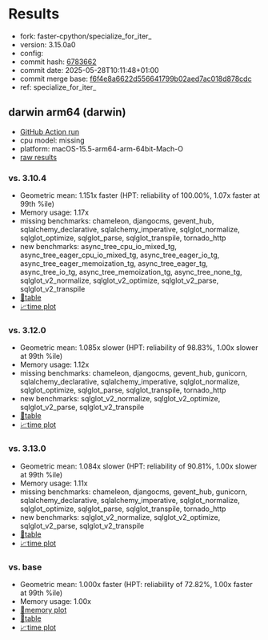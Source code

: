 # Results

- fork: faster-cpython/specialize_for_iter_
- version: 3.15.0a0
- config: 
- commit hash: [6783662](https://github.com/faster%2dcpython/cpython/commit/6783662)
- commit date: 2025-05-28T10:11:48+01:00
- commit merge base: [f6f4e8a6622d556641799b02aed7ac018d878cdc](https://github.com/python/cpython/commit/f6f4e8a6622d556641799b02aed7ac018d878cdc)
- ref: specialize_for_iter_

## darwin arm64 (darwin)

- [GitHub Action run](https://github.com/faster-cpython/benchmarking/actions/runs/15295821692)
- cpu model: missing
- platform: macOS-15.5-arm64-arm-64bit-Mach-O
- [raw results](bm-20250528-darwin-arm64-faster%252dcpython-specialize_for_iter_-3.15.0a0-6783662.json)

### vs. 3.10.4

- Geometric mean: 1.151x faster (HPT: reliability of 100.00%, 1.07x faster at 99th %ile)
- Memory usage: 1.17x
- missing benchmarks: chameleon, djangocms, gevent_hub, sqlalchemy_declarative, sqlalchemy_imperative, sqlglot_normalize, sqlglot_optimize, sqlglot_parse, sqlglot_transpile, tornado_http
- new benchmarks: async_tree_cpu_io_mixed_tg, async_tree_eager_cpu_io_mixed_tg, async_tree_eager_io_tg, async_tree_eager_memoization_tg, async_tree_eager_tg, async_tree_io_tg, async_tree_memoization_tg, async_tree_none_tg, sqlglot_v2_normalize, sqlglot_v2_optimize, sqlglot_v2_parse, sqlglot_v2_transpile
- [📄table](bm-20250528-darwin-arm64-faster%252dcpython-specialize_for_iter_-3.15.0a0-6783662-vs-3.10.4.md)
- [📈time plot](bm-20250528-darwin-arm64-faster%252dcpython-specialize_for_iter_-3.15.0a0-6783662-vs-3.10.4.svg)

### vs. 3.12.0

- Geometric mean: 1.085x slower (HPT: reliability of 98.83%, 1.00x slower at 99th %ile)
- Memory usage: 1.12x
- missing benchmarks: chameleon, djangocms, gevent_hub, gunicorn, sqlalchemy_declarative, sqlalchemy_imperative, sqlglot_normalize, sqlglot_optimize, sqlglot_parse, sqlglot_transpile, tornado_http
- new benchmarks: sqlglot_v2_normalize, sqlglot_v2_optimize, sqlglot_v2_parse, sqlglot_v2_transpile
- [📄table](bm-20250528-darwin-arm64-faster%252dcpython-specialize_for_iter_-3.15.0a0-6783662-vs-3.12.0.md)
- [📈time plot](bm-20250528-darwin-arm64-faster%252dcpython-specialize_for_iter_-3.15.0a0-6783662-vs-3.12.0.svg)

### vs. 3.13.0

- Geometric mean: 1.084x slower (HPT: reliability of 90.81%, 1.00x slower at 99th %ile)
- Memory usage: 1.11x
- missing benchmarks: chameleon, djangocms, gevent_hub, gunicorn, sqlalchemy_declarative, sqlalchemy_imperative, sqlglot_normalize, sqlglot_optimize, sqlglot_parse, sqlglot_transpile, tornado_http
- new benchmarks: sqlglot_v2_normalize, sqlglot_v2_optimize, sqlglot_v2_parse, sqlglot_v2_transpile
- [📄table](bm-20250528-darwin-arm64-faster%252dcpython-specialize_for_iter_-3.15.0a0-6783662-vs-3.13.0.md)
- [📈time plot](bm-20250528-darwin-arm64-faster%252dcpython-specialize_for_iter_-3.15.0a0-6783662-vs-3.13.0.svg)

### vs. base

- Geometric mean: 1.000x faster (HPT: reliability of 72.82%, 1.00x faster at 99th %ile)
- Memory usage: 1.00x
- [🧠memory plot](bm-20250528-darwin-arm64-faster%252dcpython-specialize_for_iter_-3.15.0a0-6783662-vs-base-mem.svg)
- [📄table](bm-20250528-darwin-arm64-faster%252dcpython-specialize_for_iter_-3.15.0a0-6783662-vs-base.md)
- [📈time plot](bm-20250528-darwin-arm64-faster%252dcpython-specialize_for_iter_-3.15.0a0-6783662-vs-base.svg)


